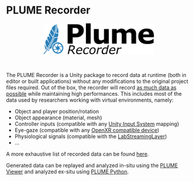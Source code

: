 <style>
  .md-typeset h1,
  .md-content__button {
    display: none;
  }
</style>
# PLUME Recorder
<p align="center">
    <img src="../images/plume_recorder_light.png" alt="plume recorder logo" width="300"/>
</p>

<br/>

The PLUME Recorder is a Unity package to record data at runtime (both in editor or built applications) without any modifications to the original project files required.
Out of the box, the recorder will record [as much data as possible](./recorded-data/index.md) while maintaining high performances. This includes most of the data used by researchers working with virtual environments, namely:

- Object and player position/rotation
- Object appearance (material, mesh)
- Controller inputs (compatible with any [Unity Input System](https://docs.unity3d.com/Packages/com.unity.inputsystem@latest/) mapping)
- Eye-gaze (compatible with any [OpenXR compatible device](https://docs.unity3d.com/Packages/com.unity.xr.openxr@1.0/manual/features/eyegazeinteraction.html))
- Physiological signals (compatible with the [LabStreamingLayer](https://labstreaminglayer.org/#/))
- ...

A more exhaustive list of recorded data can be found [here](./recorded-data/index.md).

Generated data can be replayed and analyzed in-situ using the [PLUME Viewer](../viewer/index.md) and analyzed ex-situ using [PLUME Python](../python/index.md).
